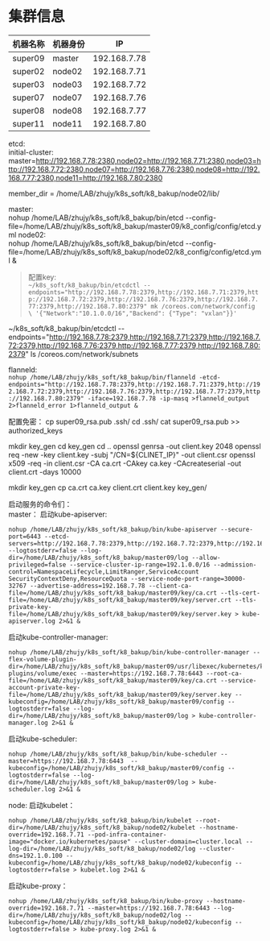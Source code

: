 # 集群信息

|机器名称|机器身份|IP|
|---|---|---|
|super09|master|192.168.7.78|
|super02|node02|192.168.7.71|
|super03|node03|192.168.7.72|
|super07|node07|192.168.7.76|
|super08|node08|192.168.7.77|
|super11|node11|192.168.7.80|

etcd:  
initial-cluster: master=http://192.168.7.78:2380,node02=http://192.168.7.71:2380,node03=http://192.168.7.72:2380,node07=http://192.168.7.76:2380,node08=http://192.168.7.77:2380,node11=http://192.168.7.80:2380

member_dir = /home/LAB/zhujy/k8s_soft/k8_bakup/node02/lib/

master:  
nohup /home/LAB/zhujy/k8s_soft/k8_bakup/bin/etcd --config-file=/home/LAB/zhujy/k8s_soft/k8_bakup/master09/k8_config/config/etcd.yml
node02:  
nohup /home/LAB/zhujy/k8s_soft/k8_bakup/bin/etcd --config-file=/home/LAB/zhujy/k8s_soft/k8_bakup/node02/k8_config/config/etcd.yml &

> 配置key:  
`~/k8s_soft/k8_bakup/bin/etcdctl --endpoints="http://192.168.7.78:2379,http://192.168.7.71:2379,http://192.168.7.72:2379,http://192.168.7.76:2379,http://192.168.7.77:2379,http://192.168.7.80:2379" mk /coreos.com/network/config \ '{"Network":"10.1.0.0/16","Backend": {"Type": "vxlan"}}'`

~/k8s_soft/k8_bakup/bin/etcdctl --endpoints="http://192.168.7.78:2379,http://192.168.7.71:2379,http://192.168.7.72:2379,http://192.168.7.76:2379,http://192.168.7.77:2379,http://192.168.7.80:2379" ls /coreos.com/network/subnets

flanneld:  
`nohup /home/LAB/zhujy/k8s_soft/k8_bakup/bin/flanneld -etcd-endpoints="http://192.168.7.78:2379,http://192.168.7.71:2379,http://192.168.7.72:2379,http://192.168.7.76:2379,http://192.168.7.77:2379,http://192.168.7.80:2379" -iface=192.168.7.78 -ip-masq >flanneld_output 2>flanneld_error 1>flanneld_output &` 

配置免密：
cp super09_rsa.pub .ssh/
cd .ssh/
cat super09_rsa.pub >> authorized_keys

mkdir key_gen
cd key_gen
cd ..
openssl genrsa -out client.key 2048
openssl req -new -key client.key -subj "/CN=${CLINET_IP}" -out client.csr
openssl x509 -req -in client.csr -CA ca.crt -CAkey ca.key -CAcreateserial -out client.crt -days 10000

mkdir key_gen
cp ca.crt ca.key client.crt client.key key_gen/


启动服务的命令们：  
master：
启动kube-apiserver:  
```
nohup /home/LAB/zhujy/k8s_soft/k8_bakup/bin/kube-apiserver --secure-port=6443 --etcd-servers=http://192.168.7.78:2379,http://192.168.7.72:2379,http://192.168.7.76:2379,http://192.168.7.77:2379,http://192.168.7.80:2379 --logtostderr=false --log-dir=/home/LAB/zhujy/k8s_soft/k8_bakup/master09/log --allow-privileged=false --service-cluster-ip-range=192.1.0.0/16 --admission-control=NamespaceLifecycle,LimitRanger,ServiceAccount SecurityContextDeny,ResourceQuota --service-node-port-range=30000-32767 --advertise-address=192.168.7.78 --client-ca-file=/home/LAB/zhujy/k8s_soft/k8_bakup/master09/key/ca.crt --tls-cert-file=/home/LAB/zhujy/k8s_soft/k8_bakup/master09/key/server.crt --tls-private-key-file=/home/LAB/zhujy/k8s_soft/k8_bakup/master09/key/server.key > kube-apiserver.log 2>&1 &
```
启动kube-controller-manager:  
```
nohup /home/LAB/zhujy/k8s_soft/k8_bakup/bin/kube-controller-manager --flex-volume-plugin-dir=/home/LAB/zhujy/k8s_soft/k8_bakup/master09/usr/libexec/kubernetes/kubelet-plugins/volume/exec --master=https://192.168.7.78:6443 --root-ca-file=/home/LAB/zhujy/k8s_soft/k8_bakup/master09/key/ca.crt --service-account-private-key-file=/home/LAB/zhujy/k8s_soft/k8_bakup/master09/key/server.key --kubeconfig=/home/LAB/zhujy/k8s_soft/k8_bakup/master09/config --logtostderr=false --log-dir=/home/LAB/zhujy/k8s_soft/k8_bakup/master09/log > kube-controller-manager.log 2>&1 &
```
启动kube-scheduler:  
```
nohup /home/LAB/zhujy/k8s_soft/k8_bakup/bin/kube-scheduler --master=https://192.168.7.78:6443  --kubeconfig=/home/LAB/zhujy/k8s_soft/k8_bakup/master09/config --logtostderr=false --log-dir=/home/LAB/zhujy/k8s_soft/k8_bakup/master09/log > kube-scheduler.log 2>&1 &
```

node:
启动kubelet：
```  
nohup /home/LAB/zhujy/k8s_soft/k8_bakup/bin/kubelet --root-dir=/home/LAB/zhujy/k8s_soft/k8_bakup/node02/kubelet --hostname-override=192.168.7.71 --pod-infra-container-image="docker.io/kubernetes/pause" --cluster-domain=cluster.local --log-dir=/home/LAB/zhujy/k8s_soft/k8_bakup/node02/log --cluster-dns=192.1.0.100 --kubeconfig=/home/LAB/zhujy/k8s_soft/k8_bakup/node02/kubeconfig --logtostderr=false > kubelet.log 2>&1 &
```
启动kube-proxy：  
```
nohup /home/LAB/zhujy/k8s_soft/k8_bakup/bin/kube-proxy --hostname-override=192.168.7.71 --master=https://192.168.7.78:6443 --log-dir=/home/LAB/zhujy/k8s_soft/k8_bakup/node02/log --kubeconfig=/home/LAB/zhujy/k8s_soft/k8_bakup/node02/kubeconfig --logtostderr=false > kube-proxy.log 2>&1 &